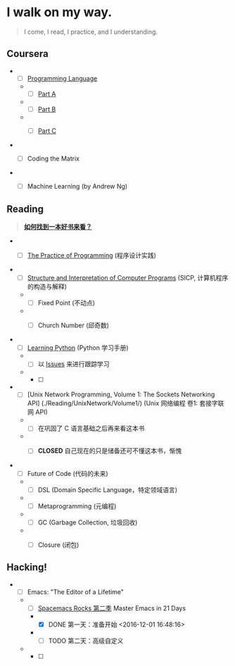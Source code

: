 # I walk on my way.

> I come, I read, I practice, and I understanding.

## **Coursera**

- - [ ] [Programming Language](./Coursera/ProgrammingLanguages/)

  - - [ ] [Part A](https://www.coursera.org/learn/programming-languages)

  - - [ ] [Part B](https://www.coursera.org/learn/programming-languages-part-b)

  - - [ ] [Part C](https://www.coursera.org/learn/programming-languages-part-c)


- - [ ] Coding the Matrix


- - [ ] Machine Learning (by Andrew Ng)



## **Reading**

> **[如何找到一本好书来看？](./Motivation/how-to-find-a-book-to-read.md)**


- - [ ] [The Practice of Programming](./Reading/PracticeOfProgramming/) (程序设计实践)


- - [ ] [Structure and Interpretation of Computer Programs](./Reading/SICP/) (SICP, 计算机程序的构造与解释)

  - - [ ] Fixed Point (不动点)

  - - [ ] Church Number (邱奇数)


- - [ ] [Learning Python](./Reading/LearningPython/) (Python 学习手册)
 
  - - [ ] 以 [Issues](https://github.com/qiaoIn/on-the-way/issues?q=is%3Aissue+label%3Apython) 来进行跟踪学习
  
  - - [ ] 


- - [ ] [Unix Network Programming, Volume 1: The Sockets Networking API] (./Reading/UnixNetwork/Volume1/) (Unix 网络编程 卷1: 套接字联网 API)

  - - [ ] 在巩固了 C 语言基础之后再来看这本书

  - - [ ] **CLOSED** 自己现在的只是储备还可不懂这本书，惭愧
  

- - [ ] Future of Code (代码的未来)

  - - [ ] DSL (Domain Specific Language，特定领域语言)

  - - [ ] Metaprogramming (元编程)

  - - [ ] GC (Garbage Collection, 垃圾回收)

  - - [ ] Closure (闭包)



## **Hacking!**


- - [ ] Emacs: "The Editor of a Lifetime"

  - - [ ] [Spacemacs Rocks 第二季](https://github.com/emacs-china/Spacemacs-rocks) Master Emacs in 21 Days
  
    - - [x] DONE 第一天：准备开始 <2016-12-01 16:48:16>
    
    - - [ ] TODO 第二天：高级自定义
  
  - - [ ] 
